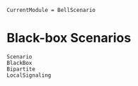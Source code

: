 ```@meta
CurrentModule = BellScenario
```
# Black-box Scenarios

```@docs
Scenario
BlackBox
Bipartite
LocalSignaling
```
